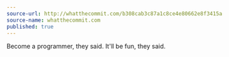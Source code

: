 ```yaml
---
source-url: http://whatthecommit.com/b308cab3c87a1c8ce4e80662e8f3415a
source-name: whatthecommit.com
published: true
---
```

Become a programmer, they said. It'll be fun, they said.
